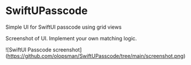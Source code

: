 # SwiftUPasscode

Simple UI for SwiftUI passcode using grid views

Screenshot of UI. Implement your own matching logic.

![SwiftUI Passcode screenshot] (https://github.com/olopsman/SwiftUPasscode/tree/main/screenshot.png)